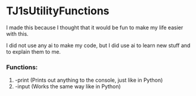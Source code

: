 <h1> TJ1sUtilityFunctions</h1>

I made this because I thought that it would be fun to make my life easier with this.

I did not use any ai to make my code, but I did use ai to learn new stuff and to explain them to me.

<h3> Functions: </h3>
<ol>
  <li>-print (Prints out anything to the console, just like in Python)</li>
  <li>-input (Works the same way like in Python)</li>
</ol>


